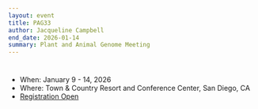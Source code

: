 ```yaml
---
layout: event
title: PAG33
author: Jacqueline Campbell
end_date: 2026-01-14
summary: Plant and Animal Genome Meeting
---
```

<h1 class="uk-heading-divider"></h1>
<ul class="uk-list">
    <li>When: January 9 - 14, 2026</li>
    <li>Where: Town & Country Resort and Conference Center, San Diego, CA</li>
    <li><a href="https://intlpag.org/PAG33/attend/registration" target="_blank">Registration Open</a></li>
</ul>
